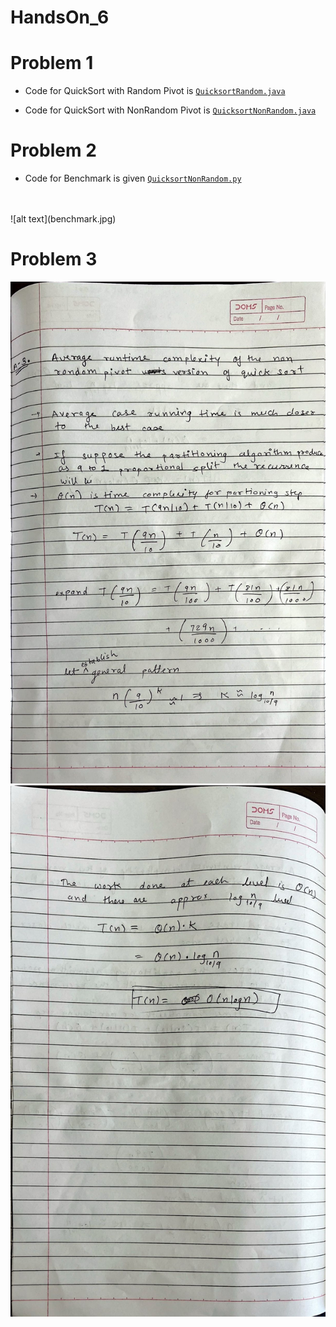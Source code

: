 # HandsOn_6

# Problem 1

* Code for QuickSort with Random Pivot  is  [`QuicksortRandom.java`](QuicksortRandom.java)

* Code for QuickSort with NonRandom Pivot  is  [`QuicksortNonRandom.java`](QuicksortNonRandom.java)

# Problem 2

* Code for Benchmark is given [`QuicksortNonRandom.py`](QuicksortNonRandom.py)
<br>
<br>
![alt text](benchmark.jpg)

# Problem 3

![alt text](3_1.jpg)
![alt text](3_2.jpg)